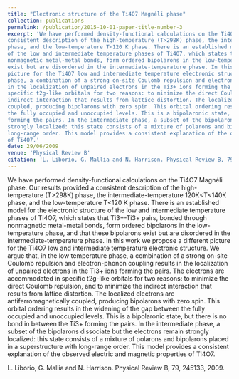 ```yaml
---
title: "Electronic structure of the Ti4O7 Magnéli phase"
collection: publications
permalink: /publication/2015-10-01-paper-title-number-3
excerpt: 'We have performed density-functional calculations on the Ti4O7 Magnéli phase. Our results provided a
consistent description of the high-temperature (T>298K) phase, the intermediate-temperature 120K<T<140K 
phase, and the low-temperature T<120 K phase. There is an established model for the electronic structure
of the low and intermediate temperature phases of Ti4O7, which states that Ti3+-Ti3+ pairs, bonded through
nonmagnetic metal-metal bonds, form ordered bipolarons in the low-temperature phase, and that these bipolarons
exist but are disordered in the intermediate-temperature phase. In this work we propose a different
picture for the Ti4O7 low and intermediate temperature electronic structure. We argue that, in the low temperature
phase, a combination of a strong on-site Coulomb repulsion and electron-phonon coupling results
in the localization of unpaired electrons in the Ti3+ ions forming the pairs. The electrons are accommodated in
specific t2g-like orbitals for two reasons: to minimize the direct Coulomb repulsion, and to minimize the
indirect interaction that results from lattice distortion. The localized electrons are antiferromagnetically
coupled, producing bipolarons with zero spin. This orbital ordering results in the widening of the gap between
the fully occupied and unoccupied levels. This is a bipolaronic state, but there is no bond in between the Ti3+
forming the pairs. In the intermediate phase, a subset of the bipolarons dissociate but the electrons remain
strongly localized: this state consists of a mixture of polarons and bipolarons placed in a superstructure with
long-range order. This model provides a consistent explanation of the observed electric and magnetic properties
of Ti4O7.'
date: 29/06/2009
venue: 'Physical Review B'
citation: 'L. Liborio, G. Mallia and N. Harrison. Physical Review B, 79, 245133, 2009'
---
```

We have performed density-functional calculations on the Ti4O7 Magnéli phase. Our results provided a
consistent description of the high-temperature (T>298K) phase, the intermediate-temperature 120K<T<140K 
phase, and the low-temperature T<120 K phase. There is an established model for the electronic structure
of the low and intermediate temperature phases of Ti4O7, which states that Ti3+-Ti3+ pairs, bonded through
nonmagnetic metal-metal bonds, form ordered bipolarons in the low-temperature phase, and that these bipolarons
exist but are disordered in the intermediate-temperature phase. In this work we propose a different
picture for the Ti4O7 low and intermediate temperature electronic structure. We argue that, in the low temperature
phase, a combination of a strong on-site Coulomb repulsion and electron-phonon coupling results
in the localization of unpaired electrons in the Ti3+ ions forming the pairs. The electrons are accommodated in
specific t2g-like orbitals for two reasons: to minimize the direct Coulomb repulsion, and to minimize the
indirect interaction that results from lattice distortion. The localized electrons are antiferromagnetically
coupled, producing bipolarons with zero spin. This orbital ordering results in the widening of the gap between
the fully occupied and unoccupied levels. This is a bipolaronic state, but there is no bond in between the Ti3+
forming the pairs. In the intermediate phase, a subset of the bipolarons dissociate but the electrons remain
strongly localized: this state consists of a mixture of polarons and bipolarons placed in a superstructure with
long-range order. This model provides a consistent explanation of the observed electric and magnetic properties
of Ti4O7.

L. Liborio, G. Mallia and N. Harrison. Physical Review B, 79, 245133, 2009.
